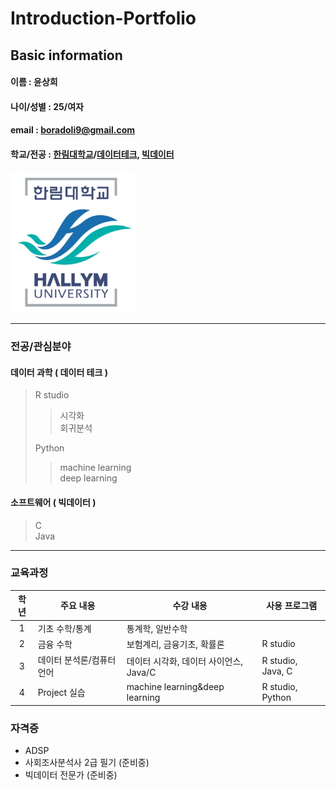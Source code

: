 # Introduction-Portfolio

## Basic information
#### 이름 : 윤상희
#### 나이/성별 : 25/여자
#### email : boradoli9@gmail.com
#### 학교/전공 : [한림대학교](www.hallym.ac.kr)/[데이터테크](www.data.hallym.ac.kr/data/major/data-tech.do), [빅데이터](www.sw.hallym.ac.kr/index.php?mp=2_2)

<img src=hallym.JPG width=200 heigh=100>

*****  
### 전공/관심분야
#### 데이터 과학 ( 데이터 테크 )
> R studio
>> 시각화  
>> 회귀분석  
>
> Python  
>> machine learning  
>> deep learning  

#### 소프트웨어 ( 빅데이터 )
> C  
> Java
****  

### 교육과정
|학년|주요 내용|수강 내용|사용 프로그램|
|:---:|---|---|---|
|1|기초 수학/통계|통계학, 일반수학||
|2|금융 수학|보험계리, 금융기초, 확률론|R studio|
|3|데이터 분석론/컴퓨터 언어|데이터 시각화, 데이터 사이언스, Java/C|R studio, Java, C|
|4|Project 실습|machine learning&deep learning|R studio, Python|

### 자격증
- ADSP
- 사회조사분석사 2급 필기 (준비중)
- 빅데이터 전문가 (준비중)

